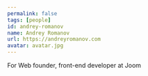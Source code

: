 ```yaml
---
permalink: false
tags: [people]
id: andrey-romanov
name: Andrey Romanov
url: https://andreyromanov.com
avatar: avatar.jpg
---
```

For Web founder, front-end developer at Joom

